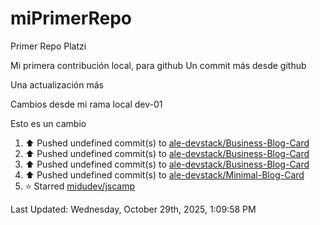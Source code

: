 # miPrimerRepo
Primer Repo Platzi

Mi primera contribución local, para github
Un commit más desde github


Una actualización más

Cambios desde mi rama local dev-01

Esto es un cambio

<!--RECENT_ACTIVITY:start-->
1. ⬆️ Pushed undefined commit(s) to [ale-devstack/Business-Blog-Card](https://github.com/ale-devstack/Business-Blog-Card)<br>
2. ⬆️ Pushed undefined commit(s) to [ale-devstack/Business-Blog-Card](https://github.com/ale-devstack/Business-Blog-Card)<br>
3. ⬆️ Pushed undefined commit(s) to [ale-devstack/Business-Blog-Card](https://github.com/ale-devstack/Business-Blog-Card)<br>
4. ⬆️ Pushed undefined commit(s) to [ale-devstack/Minimal-Blog-Card](https://github.com/ale-devstack/Minimal-Blog-Card)<br>
5. ⭐ Starred [midudev/jscamp](https://github.com/midudev/jscamp)<br>
<!--RECENT_ACTIVITY:end-->

<!--RECENT_ACTIVITY:last_update-->
Last Updated: Wednesday, October 29th, 2025, 1:09:58 PM
<!--RECENT_ACTIVITY:last_update_end-->
